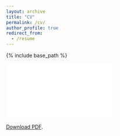 ```yaml
---
layout: archive
title: "CV"
permalink: /cv/
author_profile: true
redirect_from:
  - /resume
---
```


{% include base_path %}

<object data="../files/CV_Robin-Kottmann_EN.pdf" type="application/pdf" width="700px" height="700px">
    <embed src="files/CV_Robin-Kottmann_EN.pdf">
        <p><a href="files/CV_Robin-Kottmann_EN.pdf">Download PDF</a>.</p>

</object>